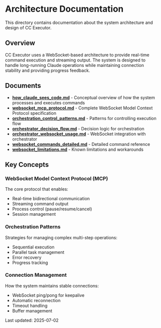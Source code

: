 # Architecture Documentation

This directory contains documentation about the system architecture and design of CC Executor.

## Overview

CC Executor uses a WebSocket-based architecture to provide real-time command execution and streaming output. The system is designed to handle long-running Claude operations while maintaining connection stability and providing progress feedback.

## Documents

- **[how_claude_sees_code.md](how_claude_sees_code.md)** - Conceptual overview of how the system processes and executes commands
- **[websocket_mcp_protocol.md](websocket_mcp_protocol.md)** - Complete WebSocket Model Context Protocol specification
- **[orchestration_control_patterns.md](orchestration_control_patterns.md)** - Patterns for controlling execution flow
- **[orchestrator_decision_flow.md](orchestrator_decision_flow.md)** - Decision logic for orchestration
- **[orchestrator_websocket_usage.md](orchestrator_websocket_usage.md)** - WebSocket integration with orchestrator
- **[websocket_commands_detailed.md](websocket_commands_detailed.md)** - Detailed command reference
- **[websocket_limitations.md](websocket_limitations.md)** - Known limitations and workarounds

## Key Concepts

### WebSocket Model Context Protocol (MCP)
The core protocol that enables:
- Real-time bidirectional communication
- Streaming command output
- Process control (pause/resume/cancel)
- Session management

### Orchestration Patterns
Strategies for managing complex multi-step operations:
- Sequential execution
- Parallel task management
- Error recovery
- Progress tracking

### Connection Management
How the system maintains stable connections:
- WebSocket ping/pong for keepalive
- Automatic reconnection
- Timeout handling
- Buffer management

Last updated: 2025-07-02